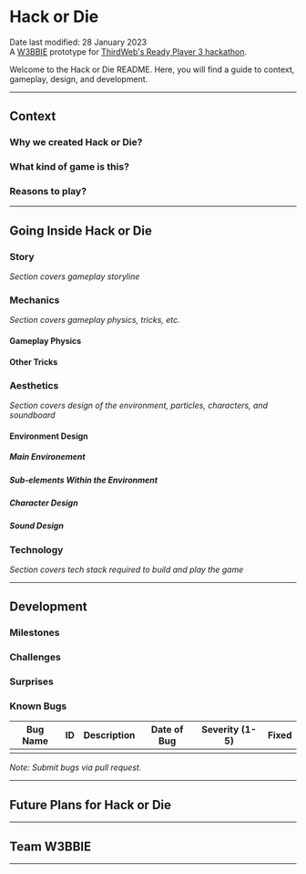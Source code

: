 # Hack or Die
Date last modified: 28 January 2023  
A [W3BBIE]() prototype for [ThirdWeb's Ready Player 3 hackathon]().

Welcome to the Hack or Die README. Here, you will find a guide to context, gameplay, design, and development. 

---

## Context
### Why we created Hack or Die?
### What kind of game is this?
### Reasons to play?

---

## Going Inside Hack or Die

### Story
*Section covers gameplay storyline* 

### Mechanics
*Section covers gameplay physics, tricks, etc.*
#### Gameplay Physics
#### Other Tricks


### Aesthetics
*Section covers design of the environment, particles, characters, and soundboard*
#### Environment Design
##### Main Environement
##### Sub-elements Within the Environment
##### Character Design
##### Sound Design

### Technology
*Section covers tech stack required to build and play the game*

---

## Development

### Milestones
### Challenges
### Surprises
### Known Bugs

| Bug Name   | ID     | Description | Date of Bug | Severity (1-5) | Fixed   |
|------------|--------|-------------|-------------|----------------|---------|
|            |        |             |             |                |         |

*Note: Submit bugs via pull request.*

---

## Future Plans for Hack or Die

---

## Team W3BBIE

---